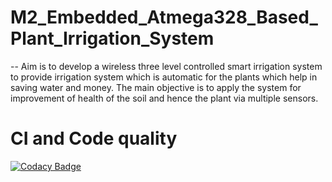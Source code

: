 # M2_Embedded_Atmega328_Based_Plant_Irrigation_System

-- Aim is to develop a wireless three level controlled smart irrigation system to provide irrigation system which is automatic for the plants which help in saving water and money. The main objective is to apply the system for improvement of health of the soil and hence the plant via multiple sensors.

# CI and Code quality

[![Codacy Badge](https://app.codacy.com/project/badge/Grade/6062244d51cf47d7b7e79762a0695f2c)](https://www.codacy.com/gh/allagaddanandini/M2_Embedded_Atmega328_Based_Plant_Irrigation_System/dashboard?utm_source=github.com&amp;utm_medium=referral&amp;utm_content=allagaddanandini/M2_Embedded_Atmega328_Based_Plant_Irrigation_System&amp;utm_campaign=Badge_Grade)




